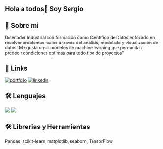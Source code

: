 ## Hola a todos👋 Soy Sergio

## 🚀 Sobre mi 
Diseñador Industrial con formación como Científico de Datos enfocado en resolver problemas reales a través del análisis, modelado y visualización de datos.
Me gusta crear modelos de machine learning que permmitan predecir condiciones optimas para todo tipo de proyectos"


## 🔗 Links
[![portfolio](https://img.shields.io/badge/my_portfolio-000?style=for-the-badge&logo=ko-fi&logoColor=white)](https://github.com/SergioMerchan23)
[![linkedin](https://img.shields.io/badge/linkedin-0A66C2?style=for-the-badge&logo=linkedin&logoColor=white)](https://www.linkedin.com/in/sergio-andres-merchan-monroy-b24986144/)

## 🛠 Lenguajes
<img src="https://img.shields.io/badge/-Python-3776AB.svg?logo=python&style=social">
<img src="https://img.shields.io/badge/-Mysql-4479A1.svg?logo=mysql&style=social">


## 🛠 Librerias y Herramientas
Pandas, scikit-learn, matplotlib, seaborn, TensorFlow
<!--
**SergioMerchan23/SergioMerchan23** is a ✨ _special_ ✨ repository because its `README.md` (this file) appears on your GitHub profile.

Here are some ideas to get you started:

- 🔭 I’m currently working on ...
- 🌱 I’m currently learning ...
- 👯 I’m looking to collaborate on ...
- 🤔 I’m looking for help with ...
- 💬 Ask me about ...
- 📫 How to reach me: ...
- 😄 Pronouns: ...
- ⚡ Fun fact: ...
-->
